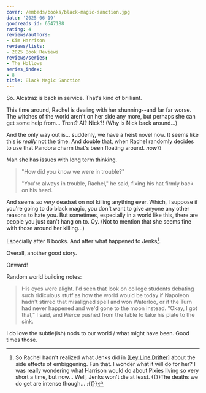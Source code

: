 ```yaml
---
cover: /embeds/books/black-magic-sanction.jpg
date: '2025-06-19'
goodreads_id: 6547188
rating: 4
reviews/authors:
- Kim Harrison
reviews/lists:
- 2025 Book Reviews
reviews/series:
- The Hollows
series_index:
- 8
title: Black Magic Sanction
---
```

So. Alcatraz is back in service. That's kind of brilliant. 

This time around, Rachel is dealing with her shunning--and far far worse. The witches of the world aren't on her side any more, but perhaps she can get some help from... Trent? Al? Nick?! (Why is Nick back around...)

And the only way out is... suddenly, we have a heist novel now. It seems like this is *really* not the time. And double that, when Rachel randomly decides to use that Pandora charm that's been floating around. *now?!*

Man she has issues with long term thinking. 

> "How did you know we were in trouble?"
> 
> "You're always in trouble, Rachel," he said, fixing his hat firmly back on his head.

And seems *so very* deadset on not killing anything ever. Which, I suppose if you're going to do black magic, you don't want to give anyone any other reasons to hate you. But sometimes, especially in a world like this, there are people you just can't hang on to. Oy. (Not to mention that she seems fine with those around her killing...) 

Especially after 8 books. And after what happened to Jenks[^jenks]. 

[^jenks]: So Rachel hadn't realized what Jenks did in [[Ley Line Drifter]]() about the side effects of embiggening. Fun that. I wonder what it will do for her? I was really wondering what Harrison would do about Pixies living so very short a time, but now... Well, Jenks won't die at least. {{<spoiler>}}The deaths we do get are intense though... :\{{</spoiler>}}

Overall, another good story. 

Onward!

Random world building notes:

> His eyes were alight. I'd seen that look on college students debating such ridiculous stuff as how the world would be today if Napoleon hadn't stirred that misaligned spell and won Waterloo, or if the Turn had never happened and we'd gone to the moon instead. "Okay, I got that," I said, and Pierce pushed from the table to take his plate to the sink.

I do love the subtle(ish) nods to our world / what might have been. Good times those. 

<!--more-->
